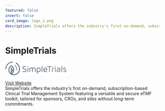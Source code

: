 ```yaml
---
featured: false
invert: false
card_image: logo_2.png
description: SimpleTrials offers the industry's first on-demand, subscription-based Clinical Trial Management System featuring a versatile and secure eTMF toolkit, tailored for sponsors, CROs, and sites without long-term commitments.
---
```


# SimpleTrials
<img src="logo_2.png" alt="Logo" style="max-width: 200px; height: auto;">

<a href="https://www.simpletrials.com/">Visit Website</a>  
SimpleTrials offers the industry's first on-demand, subscription-based Clinical Trial Management System featuring a versatile and secure eTMF toolkit, tailored for sponsors, CROs, and sites without long-term commitments.

